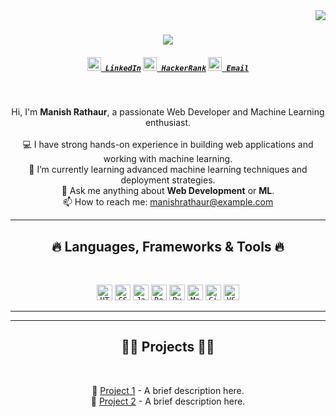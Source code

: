 <img align="right" src="https://visitor-badge.laobi.icu/badge?page_id=manishrathaur.manishrathaur">

<h1 align="center">
  <a href="https://git.io/typing-svg">
    <img src="https://readme-typing-svg.herokuapp.com/?lines=Hello,+There!+👋; This+is+Manish+Rathaur....;Nice+to+meet+you!&center=true&size=30">
  </a>
</h1>

<h5 align="center">
  <code><a href="https://www.linkedin.com/in/manishrathaur" title="LinkedIn Profile"><img width="22" src="images/linkedin.svg"> LinkedIn</a></code>
  <code><a href="https://www.hackerrank.com/manishrathaur" title="HackerRank Profile"><img width="22" src="images/hackerrank.png"> HackerRank</a></code>
  <code><a href="mailto:manishrathaur@example.com" title="Email"><img width="22" src="images/mail.svg"> Email</a></code>
</h5>
<br>
<p align="center">
  Hi, I'm <strong>Manish Rathaur</strong>, a passionate Web Developer and Machine Learning enthusiast.
  <br>
  <br>
  💻 I have strong hands-on experience in building web applications and working with machine learning.
  <br>
  🌱 I’m currently learning advanced machine learning techniques and deployment strategies.
  <br>
  💬 Ask me anything about <strong>Web Development</strong> or <strong>ML</strong>.
  <br>
  📫 How to reach me: <a href="mailto:manishrathaur@example.com">manishrathaur@example.com</a>
</p>

<hr>
<h2 align="center">🔥 Languages, Frameworks & Tools 🔥</h2>
<br>
<p align="center">
  <code><img title="HTML5" height="25" src="images/html5.svg"></code>
  <code><img title="CSS3" height="25" src="images/css.svg"></code>
  <code><img title="JavaScript" height="25" src="images/javascript.svg"></code>
  <code><img title="React" height="25" src="images/react-original.svg"></code>
  <code><img title="Python" height="25" src="images/python-original.svg"></code>
  <code><img title="Machine Learning" height="25" src="images/ml.svg"></code>
  <code><img title="Git" height="25" src="images/git-original.svg"></code>
  <code><img title="VS Code" height="25" src="images/vscode.png"></code>
</p>
<hr>




<hr>

<h2 align="center">👨‍💻 Projects 👨‍💻</h2>
<br>
<p align="center">
  🚀 <a href="https://github.com/manishrathaur/Project1" title="Project 1">Project 1</a> - A brief description here.
  <br>
  🌟 <a href="https://github.com/manishrathaur/Project2" title="Project 2">Project 2</a> - A brief description here.
</p>
